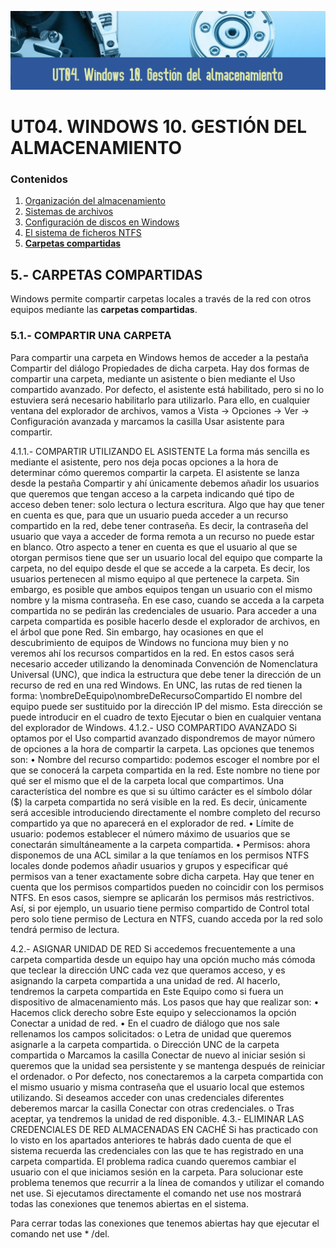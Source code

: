 ![Carátula UT04](imgs/caratula_ut04.png)

# UT04. WINDOWS 10. GESTIÓN DEL ALMACENAMIENTO

### Contenidos

1. [Organización del almacenamiento](01_organización.md)
2. [Sistemas de archivos](02_sistemas_archivos.md)
3. [Configuración de discos en Windows](03_configuración_discos.md)
4. [El sistema de ficheros NTFS](04_ntfs.md)
5. [**Carpetas compartidas**](05_compartidas.md)


## 5.- CARPETAS COMPARTIDAS

Windows permite compartir carpetas locales a través de la red con otros equipos mediante las **carpetas compartidas**.


### 5.1.- COMPARTIR UNA CARPETA

Para compartir una carpeta en Windows hemos de acceder a la pestaña Compartir del diálogo Propiedades de dicha carpeta. Hay dos formas de compartir una carpeta, mediante un asistente o bien mediante el Uso compartido avanzado. Por defecto, el asistente está habilitado, pero si no lo estuviera será necesario habilitarlo para utilizarlo. Para ello, en cualquier ventana del explorador de archivos, vamos a Vista -> Opciones -> Ver -> Configuración avanzada y marcamos la casilla Usar asistente para compartir.

4.1.1.- COMPARTIR UTILIZANDO EL ASISTENTE
La forma más sencilla es mediante el asistente, pero nos deja pocas opciones a la hora de determinar cómo queremos compartir la carpeta. El asistente se lanza desde la pestaña Compartir y ahí únicamente debemos añadir los usuarios que queremos que tengan acceso a la carpeta indicando qué tipo de acceso deben tener: solo lectura o lectura escritura.
Algo que hay que tener en cuenta es que, para que un usuario pueda acceder a un recurso compartido en la red, debe tener contraseña. Es decir, la contraseña del usuario que vaya a acceder de forma remota a un recurso no puede estar en blanco.
Otro aspecto a tener en cuenta es que el usuario al que se otorgan permisos tiene que ser un usuario local del equipo que comparte la carpeta, no del equipo desde el que se accede a la carpeta. Es decir, los usuarios pertenecen al mismo equipo al que pertenece la carpeta.
Sin embargo, es posible que ambos equipos tengan un usuario con el mismo nombre y la misma contraseña. En ese caso, cuando se acceda a la carpeta compartida no se pedirán las credenciales de usuario.
Para acceder a una carpeta compartida es posible hacerlo desde el explorador de archivos, en el árbol que pone Red. Sin embargo, hay ocasiones en que el descubrimiento de equipos de Windows no funciona muy bien y no veremos ahí los recursos compartidos en la red.
En estos casos será necesario acceder utilizando la denominada Convención de Nomenclatura Universal (UNC), que indica la estructura que debe tener la dirección de un recurso de red en una red Windows.
En UNC, las rutas de red tienen la forma:
\\nombreDeEquipo\nombreDeRecursoCompartido
El nombre del equipo puede ser sustituido por la dirección IP del mismo. Esta dirección se puede introducir en el cuadro de texto Ejecutar o bien en cualquier ventana del explorador de Windows.
4.1.2.- USO COMPARTIDO AVANZADO
Si optamos por el Uso compartid avanzado dispondremos de mayor número de opciones a la hora de compartir la carpeta. Las opciones que tenemos son:
•	Nombre del recurso compartido: podemos escoger el nombre por el que se conocerá la carpeta compartida en la red. Este nombre no tiene por qué ser el mismo que el de la carpeta local que compartimos.
Una característica del nombre es que si su último carácter es el símbolo dólar ($) la carpeta compartida no será visible en la red. Es decir, únicamente será accesible introduciendo directamente el nombre completo del recurso compartido ya que no aparecerá en el explorador de red.
•	Límite de usuario: podemos establecer el número máximo de usuarios que se conectarán simultáneamente a la carpeta compartida.
•	Permisos: ahora disponemos de una ACL similar a la que teníamos en los permisos NTFS locales donde podemos añadir usuarios y grupos y especificar qué permisos van a tener exactamente sobre dicha carpeta.
Hay que tener en cuenta que los permisos compartidos pueden no coincidir con los permisos NTFS.  En esos casos, siempre se aplicarán los permisos más restrictivos. Así, si por ejemplo, un usuario tiene permiso compartido de Control total pero solo tiene permiso de Lectura en NTFS, cuando acceda por la red solo tendrá permiso de lectura.

4.2.- ASIGNAR UNIDAD DE RED
Si accedemos frecuentemente a una carpeta compartida desde un equipo hay una opción mucho más cómoda que teclear la dirección UNC cada vez que queramos acceso, y es asignando la carpeta compartida a una unidad de red.
Al hacerlo, tendremos la carpeta compartida en Este Equipo como si fuera un dispositivo de almacenamiento más.
Los pasos que hay que realizar son:
•	Hacemos click derecho sobre Este equipo y seleccionamos la opción Conectar a unidad de red.
•	En el cuadro de diálogo que nos sale rellenamos los campos solicitados:
o	Letra de unidad que queremos asignarle a la carpeta compartida.
o	Dirección UNC de la carpeta compartida
o	Marcamos la casilla Conectar de nuevo al iniciar sesión si queremos que la unidad sea persistente y se mantenga después de reiniciar el ordenador.
o	Por defecto, nos conectaremos a la carpeta compartida con el mismo usuario y misma contraseña que el usuario local que estemos utilizando. Si deseamos acceder con unas credenciales diferentes deberemos marcar la casilla Conectar con otras credenciales.
o	Tras aceptar, ya tendremos la unidad de red disponible.
4.3.- ELIMINAR LAS CREDENCIALES DE RED ALMACENADAS EN CACHÉ
Si has practicado con lo visto en los apartados anteriores te habrás dado cuenta de que el sistema recuerda las credenciales con las que te has registrado en una carpeta compartida. El problema radica cuando queremos cambiar el usuario con el que iniciamos sesión en la carpeta. Para solucionar este problema tenemos que recurrir a la línea de comandos y utilizar el comando net use.
Si ejecutamos directamente el comando net use nos mostrará todas las conexiones que tenemos abiertas en el sistema.
 
Para cerrar todas las conexiones que tenemos abiertas hay que ejecutar el comando net use * /del.
 

